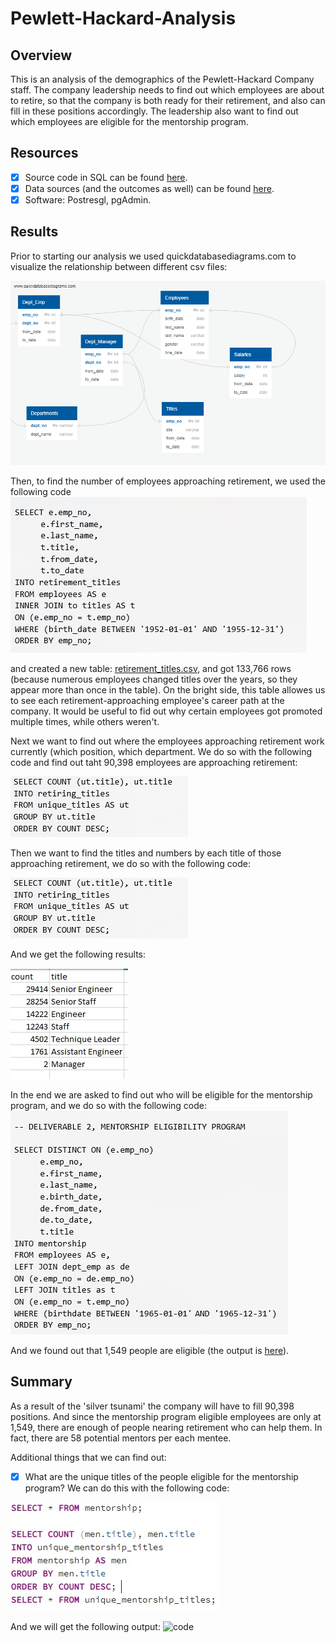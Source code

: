 # Pewlett-Hackard-Analysis

## Overview 

This is an analysis of the demographics of the Pewlett-Hackard Company staff. The company leadership needs to find out which employees are about to retire, so that the company is both ready for their retirement, and also can fill in these positions accordingly. The leadership also want to find out which employees are eligible for the mentorship program. 

## Resources

- [x] Source code in SQL can be found [here](https://github.com/TamaraGR/Pewlett-Hackard-Analysis/blob/main/Queries/Employee_Database_challenge.sql.sql). 
- [x] Data sources (and the outcomes as well) can be found [here](https://github.com/TamaraGR/Pewlett-Hackard-Analysis/tree/main/Data).
- [x] Software: Postresgl, pgAdmin. 

## Results 

Prior to starting our analysis we used quickdatabasediagrams.com to visualize the relationship between different csv files:

![Diagram](https://github.com/TamaraGR/Pewlett-Hackard-Analysis/blob/main/EmployeeDB.png)

Then, to find the number of employees approaching retirement, we used the following code 
![code](https://github.com/TamaraGR/Pewlett-Hackard-Analysis/blob/main/image1.jpg)


and created a new table: [retirement_titles.csv](https://github.com/TamaraGR/Pewlett-Hackard-Analysis/blob/main/Data/retirement_titles.csv), and got 133,766 rows (because numerous employees changed titles over the years, so they appear more than once in the table). On the bright side, this table allowes us to see each retirement-approaching employee's career path at the company. It would be useful to fid out why certain employees got promoted multiple times, while others weren't. 

Next we want to find out where the employees approaching retirement work currently (which position, which department. We do so with the following code and find out taht 90,398 employees are approaching retirement: 

![code](https://github.com/TamaraGR/Pewlett-Hackard-Analysis/blob/main/image2.jpg)

Then we want to find the titles and numbers by each title of those approaching retirement, we do so with the following code:

![code](https://github.com/TamaraGR/Pewlett-Hackard-Analysis/blob/main/image3.jpg)

And we get the following results: 

![titles](https://github.com/TamaraGR/Pewlett-Hackard-Analysis/blob/main/titles.jpg)

In the end we are asked to find out who will be eligible for the mentorship program, and we do so with the following code: 
![code](https://github.com/TamaraGR/Pewlett-Hackard-Analysis/blob/main/image4.jpg)

And we found out that 1,549 people are eligible (the output is [here](https://github.com/TamaraGR/Pewlett-Hackard-Analysis/blob/main/Data/mentorship.csv)).

## Summary

As a result of the 'silver tsunami' the company will have to fill 90,398 positions. And since the mentorship program eligible employees are only at 1,549, there are enough of people nearing retirement who can help them. In fact, there are 58 potential mentors per each mentee. 

Additional things that we can find out:

- [x] What are the unique titles of the people eligible for the mentorship program? We can do this with the following code: 

![code](https://github.com/TamaraGR/Pewlett-Hackard-Analysis/blob/main/image5.jpg)

And we will get the following output: 
![code]()


